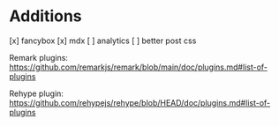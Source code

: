 # Additions

[x] fancybox
[x] mdx
[ ] analytics
[ ] better post css


Remark plugins:
https://github.com/remarkjs/remark/blob/main/doc/plugins.md#list-of-plugins

Rehype plugin:
https://github.com/rehypejs/rehype/blob/HEAD/doc/plugins.md#list-of-plugins